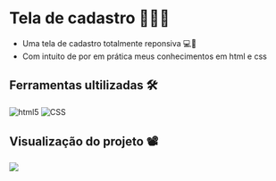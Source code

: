 # Tela de cadastro 👨🏽‍💻
- Uma tela de cadastro totalmente reponsiva 💻📲 
- Com intuito de por em prática meus conhecimentos em html e css
  
## Ferramentas ultilizadas 🛠️
<img align="center" alt="html5" src="https://img.shields.io/badge/HTML-e61700?style=for-the-badge&logo=html5&logoColor=white">
<img align="center" alt="CSS" src="https://img.shields.io/badge/CSS3-1572B6?style=for-the-badge&logo=css3&logoColor=white"/>

## Visualização do projeto 📽️
<img src="https://github.com/user-attachments/assets/0f8a9675-66dc-4428-8a0d-e497ec33780d">


  

